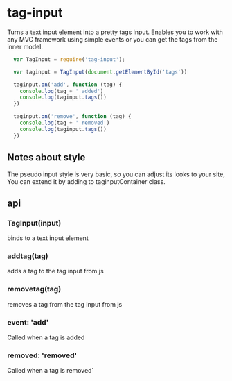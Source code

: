 
# tag-input

  Turns a text input element into a pretty tags input.
  Enables you to work with any MVC framework using simple events or you can get the tags from the inner model.

  ``` javascript
    var TagInput = require('tag-input');

    var taginput = TagInput(document.getElementById('tags'))

    taginput.on('add', function (tag) {
      console.log(tag + ' added')
      console.log(taginput.tags())
    })

    taginput.on('remove', function (tag) {
      console.log(tag + ' removed')
      console.log(taginput.tags())
    })

  ```

## Notes about style
  The pseudo input style is very basic, so you can adjust its looks to your site, You can extend it by adding to taginputContainer class.

## api

### TagInput(input)
  binds to a text input element

### addtag(tag)
  adds a tag to the tag input from js

### removetag(tag)
  removes a tag from the tag input from js

### event: 'add'
  Called when a tag is added

### removed: 'removed'
  Called when a tag is removed`


